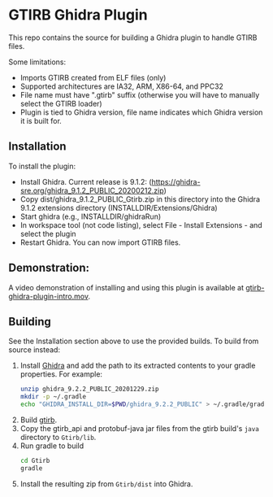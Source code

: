 # GTIRB Ghidra Plugin

This repo contains the source for building a Ghidra plugin to handle
GTIRB files.

Some limitations:
 - Imports GTIRB created from ELF files (only)
 - Supported architectures are IA32, ARM, X86-64, and PPC32
 - File name must have ".gtirb" suffix (otherwise you will have to
   manually select the GTIRB loader)
 - Plugin is tied to Ghidra version, file name indicates which Ghidra
   version it is built for.

## Installation

To install the plugin:
 - Install Ghidra. Current release is 9.1.2:
   (https://ghidra-sre.org/ghidra_9.1.2_PUBLIC_20200212.zip)
 - Copy dist/ghidra_9.1.2_PUBLIC_Gtirb.zip in this directory
   into the Ghidra 9.1.2 extensions directory
   (INSTALLDIR/Extensions/Ghidra)
 - Start ghidra (e.g., INSTALLDIR/ghidraRun)
 - In workspace tool (not code listing), select File - Install
   Extensions - and select the plugin
 - Restart Ghidra.  You can now import GTIRB files.

## Demonstration:

A video demonstration of installing and using this plugin is available at
   [gtirb-ghidra-plugin-intro.mov](https://grammatech.github.io/gtirb-ghidra-plugin/gtirb-ghidra-plugin-intro.mov).

## Building

See the Installation section above to use the provided builds. To build from source instead:

 1. Install [Ghidra](https://ghidra-sre.org) and add the path to its extracted contents to your gradle properties. For example:
    ```sh
    unzip ghidra_9.2.2_PUBLIC_20201229.zip
    mkdir -p ~/.gradle
    echo "GHIDRA_INSTALL_DIR=$PWD/ghidra_9.2.2_PUBLIC" > ~/.gradle/gradle.properties
    ```
 2. Build [gtirb](https://github.com/GrammaTech/gtirb).
 3. Copy the gtirb\_api and protobuf-java jar files from the gtirb build's `java` directory to `Gtirb/lib`.
 4. Run gradle to build
    ```sh
    cd Gtirb
    gradle
    ```
 5. Install the resulting zip from `Gtirb/dist` into Ghidra.
